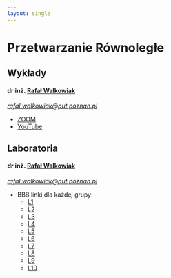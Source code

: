 ```yaml
---
layout: single
---
```

# Przetwarzanie Równoległe

## Wykłady
#### dr inż. [Rafał Walkowia](http://www.cs.put.poznan.pl/rwalkowiak/)[k](https://www.youtube.com/watch?v=k1-TrAvp_xs)
*rafal.walkowiak@put.poznan.pl*
- [ZOOM](https://us02web.zoom.us/j/82374867320?pwd=Nm1rR20yeXlYUEtPc0Y5VjRRSXJPQT09#success) 
- [YouTube](https://www.youtube.com/playlist?list=PLMkIxFYizNdHo1pIHc86AbyR1p43cNB4K)

## Laboratoria
#### dr inż. [Rafał Walkowiak](http://www.cs.put.poznan.pl/rwalkowiak/)
*rafal.walkowiak@put.poznan.pl*
- BBB linki dla każdej grupy:
  - [L1](https://www.youtube.com/watch?v=C-_JKjsXKao)
  - [L2](https://www.youtube.com/watch?v=C-_JKjsXKao)
  - [L3](https://www.youtube.com/watch?v=C-_JKjsXKao)
  - [L4](https://www.youtube.com/watch?v=C-_JKjsXKao)
  - [L5](https://www.youtube.com/watch?v=C-_JKjsXKao)
  - [L6](https://www.youtube.com/watch?v=C-_JKjsXKao)
  - [L7](https://ekursy.put.poznan.pl/mod/bigbluebuttonbn/view.php?id=887663)
  - [L8](https://www.youtube.com/watch?v=C-_JKjsXKao)
  - [L9](https://www.youtube.com/watch?v=C-_JKjsXKao)
  - [L10](https://www.youtube.com/watch?v=C-_JKjsXKao)
